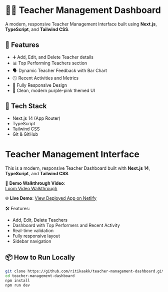 # 🧑‍🏫 Teacher Management Dashboard

A modern, responsive Teacher Management Interface built using **Next.js**, **TypeScript**, and **Tailwind CSS**.

## 🚀 Features
- ➕ Add, Edit, and Delete Teacher details
- 📊 Top Performing Teachers section
- 🗣️ Dynamic Teacher Feedback with Bar Chart
- 🕒 Recent Activities and Metrics
- 📱 Fully Responsive Design
- 🎨 Clean, modern purple-pink themed UI

## 📂 Tech Stack
- Next.js 14 (App Router)
- TypeScript
- Tailwind CSS
- Git & GitHub

# Teacher Management Interface

This is a modern, responsive Teacher Dashboard built with **Next.js 14**, **TypeScript**, and **Tailwind CSS**.

🎥 **Demo Walkthrough Video**:  
[Loom Video Walkthrough](https://www.loom.com/share/7043094fb6434aa59b9930ff5b16ecb1?sid=e7ecdf74-9c44-45e8-af4b-018318236bb3)

🌐 **Live Demo**: [View Deployed App on Netlify](https://your-netlify-site.netlify.app)

🛠️ Features:
- Add, Edit, Delete Teachers
- Dashboard with Top Performers and Recent Activity
- Real-time validation
- Fully responsive layout
- Sidebar navigation


## 📦 How to Run Locally

```bash
git clone https://github.com/ritikaakk/teacher-management-dashboard.git
cd teacher-management-dashboard
npm install
npm run dev

